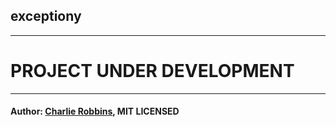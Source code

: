 ## exceptiony
---

# PROJECT UNDER DEVELOPMENT

---
#### Author: [Charlie Robbins](http://www.charlierobbins.com), MIT LICENSED